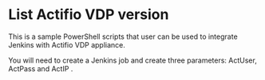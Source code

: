 # List Actifio VDP version

This is a sample PowerShell scripts that user can be used to integrate Jenkins with Actifio VDP appliance.

You will need to create a Jenkins job and create three parameters: ActUser, ActPass and ActIP .



